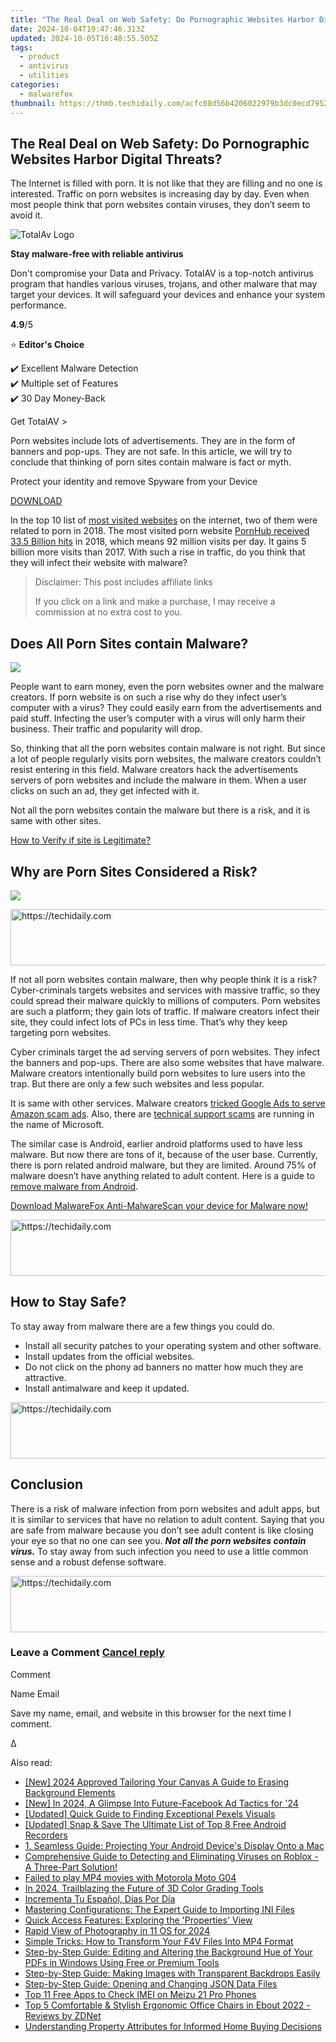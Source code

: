 ```yaml
---
title: "The Real Deal on Web Safety: Do Pornographic Websites Harbor Digital Threats?"
date: 2024-10-04T19:47:46.313Z
updated: 2024-10-05T16:48:55.505Z
tags:
  - product
  - antivirus
  - utilities
categories:
  - malwarefox
thumbnail: https://thmb.techidaily.com/acfc08d56b4206022979b3dc0ecd7952203549957dd5b874ab0b46f7e315b993.jpg
---
```


## The Real Deal on Web Safety: Do Pornographic Websites Harbor Digital Threats?

The Internet is filled with porn. It is not like that they are filling and no one is interested. Traffic on porn websites is increasing day by day. Even when most people think that porn websites contain viruses, they don’t seem to avoid it.

![TotalAv Logo](https://www.malwarefox.com/wp-content/uploads/2024/02/totalav-svg.webp "totalav-svg")

**Stay malware-free with reliable antivirus**

Don't compromise your Data and Privacy. TotalAV is a top-notch antivirus program that handles various viruses, trojans, and other malware that may target your devices. It will safeguard your devices and enhance your system performance.

**4.9**/5

⭐ **Editor's Choice**

✔️ Excellent Malware Detection  
✔️ Multiple set of Features  
✔️ 30 Day Money-Back

[](https://tools.techidaily.com/malwarefox/products/) Get TotalAV > 

Porn websites include lots of advertisements. They are in the form of banners and pop-ups. They are not safe. In this article, we will try to conclude that thinking of porn sites contain malware is fact or myth.

Protect your identity and remove Spyware from your Device

[DOWNLOAD](https://tools.techidaily.com/malwarefox/products/) 

In the top 10 list of [most visited websites](https://www.similarweb.com/top-websites) on the internet, two of them were related to porn in 2018\. The most visited porn website [PornHub received 33.5 Billion hits](https://www.pornhub.com/insights/2018-year-in-review) in 2018, which means 92 million visits per day. It gains 5 billion more visits than 2017\. With such a rise in traffic, do you think that they will infect their website with malware?

>  Disclaimer: This post includes affiliate links
>
>  If you click on a link and make a purchase, I may receive a commission at no extra cost to you.
>

## Does All Porn Sites contain Malware?

![](https://www.malwarefox.com/wp-content/uploads/2019/01/graph.png)

People want to earn money, even the porn websites owner and the malware creators. If porn website is on such a rise why do they infect user’s computer with a virus? They could easily earn from the advertisements and paid stuff. Infecting the user’s computer with a virus will only harm their business. Their traffic and popularity will drop.

So, thinking that all the porn websites contain malware is not right. But since a lot of people regularly visits porn websites, the malware creators couldn’t resist entering in this field. Malware creators hack the advertisements servers of porn websites and include the malware in them. When a user clicks on such an ad, they get infected with it.

Not all the porn websites contain the malware but there is a risk, and it is same with other sites.

[How to Verify if site is Legitimate?](https://tools.techidaily.com/malwarefox/products/)

## Why are Porn Sites Considered a Risk?

![](https://www.malwarefox.com/wp-content/uploads/2019/01/spy.png)

<!-- affiliate ads begin -->
<a href="https://appsumo.8odi.net/c/5597632/2082520/7443" target="_top" id="2082520">
  <img src="//a.impactradius-go.com/display-ad/7443-2082520" border="0" alt="https://techidaily.com" width="728" height="90"/>
</a>
<img height="0" width="0" src="https://appsumo.8odi.net/i/5597632/2082520/7443" style="position:absolute;visibility:hidden;" border="0" />
<!-- affiliate ads end -->

If not all porn websites contain malware, then why people think it is a risk? Cyber-criminals targets websites and services with massive traffic, so they could spread their malware quickly to millions of computers. Porn websites are such a platform; they gain lots of traffic. If malware creators infect their site, they could infect lots of PCs in less time. That’s why they keep targeting porn websites.

Cyber criminals target the ad serving servers of porn websites. They infect the banners and pop-ups. There are also some websites that have malware. Malware creators intentionally build porn websites to lure users into the trap. But there are only a few such websites and less popular.

It is same with other services. Malware creators [tricked Google Ads to serve Amazon scam ads](https://www.zdnet.com/article/scammers-tricked-google-into-posting-amazon-scam-ads/). Also, there are [technical support scams](https://tools.techidaily.com/malwarefox/products/) are running in the name of Microsoft.

The similar case is Android, earlier android platforms used to have less malware. But now there are tons of it, because of the user base. Currently, there is porn related android malware, but they are limited. Around 75% of malware doesn’t have anything related to adult content. Here is a guide to [remove malware from Android](https://tools.techidaily.com/malwarefox/products/).

[Download MalwareFox Anti-MalwareScan your device for Malware now!](https://tools.techidaily.com/malwarefox/products/)

<!-- affiliate ads begin -->
<a href="https://appsumo.8odi.net/c/5597632/2075482/7443" target="_top" id="2075482">
  <img src="//a.impactradius-go.com/display-ad/7443-2075482" border="0" alt="https://techidaily.com" width="728" height="90"/>
</a>
<img height="0" width="0" src="https://appsumo.8odi.net/i/5597632/2075482/7443" style="position:absolute;visibility:hidden;" border="0" />
<!-- affiliate ads end -->

## How to Stay Safe?

To stay away from malware there are a few things you could do.

* Install all security patches to your operating system and other software.
* Install updates from the official websites.
* Do not click on the phony ad banners no matter how much they are attractive.
* Install antimalware and keep it updated.

<!-- affiliate ads begin -->
<a href="https://aligracehair.sjv.io/c/5597632/1880976/19272" target="_top" id="1880976">
  <img src="//a.impactradius-go.com/display-ad/19272-1880976" border="0" alt="https://techidaily.com" width="728" height="90"/>
</a>
<img height="0" width="0" src="https://aligracehair.sjv.io/i/5597632/1880976/19272" style="position:absolute;visibility:hidden;" border="0" />
<!-- affiliate ads end -->

## Conclusion

There is a risk of malware infection from porn websites and adult apps, but it is similar to services that have no relation to adult content. Saying that you are safe from malware because you don’t see adult content is like closing your eye so that no one can see you. _**Not all the porn websites contain virus.**_ To stay away from such infection you need to use a little common sense and a robust defense software.

<!-- affiliate ads begin -->
<a href="https://bluettius.sjv.io/c/5597632/2139111/17108" target="_top" id="2139111">
  <img src="//a.impactradius-go.com/display-ad/17108-2139111" border="0" alt="https://techidaily.com" width="728" height="90"/>
</a>
<img height="0" width="0" src="https://bluettius.sjv.io/i/5597632/2139111/17108" style="position:absolute;visibility:hidden;" border="0" />
<!-- affiliate ads end -->

### Leave a Comment [Cancel reply](https://tools.techidaily.com/malwarefox/products/)

Comment

Name Email 

Save my name, email, and website in this browser for the next time I comment.

Δ

<ins class="adsbygoogle"
     style="display:block"
     data-ad-format="autorelaxed"
     data-ad-client="ca-pub-7571918770474297"
     data-ad-slot="1223367746"></ins>

<ins class="adsbygoogle"
     style="display:block"
     data-ad-client="ca-pub-7571918770474297"
     data-ad-slot="8358498916"
     data-ad-format="auto"
     data-full-width-responsive="true"></ins>

<span class="atpl-alsoreadstyle">Also read:</span>
<div><ul>
<li><a href="https://fox-helps.techidaily.com/new-2024-approved-tailoring-your-canvas-a-guide-to-erasing-background-elements/"><u>[New] 2024 Approved Tailoring Your Canvas A Guide to Erasing Background Elements</u></a></li>
<li><a href="https://facebook-video-content.techidaily.com/new-in-2024-a-glimpse-into-future-facebook-ad-tactics-for-24/"><u>[New] In 2024, A Glimpse Into Future-Facebook Ad Tactics for '24</u></a></li>
<li><a href="https://extra-guidance.techidaily.com/updated-quick-guide-to-finding-exceptional-pexels-visuals/"><u>[Updated] Quick Guide to Finding Exceptional Pexels Visuals</u></a></li>
<li><a href="https://video-capture.techidaily.com/updated-snap-and-save-the-ultimate-list-of-top-8-free-android-recorders/"><u>[Updated] Snap & Save The Ultimate List of Top 8 Free Android Recorders</u></a></li>
<li><a href="https://fox-shield.techidaily.com/1-seamless-guide-projecting-your-android-devices-display-onto-a-mac/"><u>1. Seamless Guide: Projecting Your Android Device's Display Onto a Mac</u></a></li>
<li><a href="https://fox-shield.techidaily.com/comprehensive-guide-to-detecting-and-eliminating-viruses-on-roblox-a-three-part-solution/"><u>Comprehensive Guide to Detecting and Eliminating Viruses on Roblox - A Three-Part Solution!</u></a></li>
<li><a href="https://phone-solutions.techidaily.com/failed-to-play-mp4-movies-with-motorola-moto-g04-by-aiseesoft-video-converter-play-mp4-on-android/"><u>Failed to play MP4 movies with Motorola Moto G04</u></a></li>
<li><a href="https://some-skills.techidaily.com/in-2024-trailblazing-the-future-of-3d-color-grading-tools/"><u>In 2024, Trailblazing the Future of 3D Color Grading Tools</u></a></li>
<li><a href="https://mondly-stories.techidaily.com/incrementa-tu-espanol-dias-por-dia/"><u>Incrementa Tu Español, Días Por Día</u></a></li>
<li><a href="https://fox-shield.techidaily.com/mastering-configurations-the-expert-guide-to-importing-ini-files/"><u>Mastering Configurations: The Expert Guide to Importing INI Files</u></a></li>
<li><a href="https://fox-shield.techidaily.com/quick-access-features-exploring-the-properties-view/"><u>Quick Access Features: Exploring the 'Properties' View</u></a></li>
<li><a href="https://fox-friendly.techidaily.com/rapid-view-of-photography-in-11-os-for-2024/"><u>Rapid View of Photography in 11 OS for 2024</u></a></li>
<li><a href="https://fox-shield.techidaily.com/simple-tricks-how-to-transform-your-f4v-files-into-mp4-format/"><u>Simple Tricks: How to Transform Your F4V Files Into MP4 Format</u></a></li>
<li><a href="https://fox-shield.techidaily.com/step-by-step-guide-editing-and-altering-the-background-hue-of-your-pdfs-in-windows-using-free-or-premium-tools/"><u>Step-by-Step Guide: Editing and Altering the Background Hue of Your PDFs in Windows Using Free or Premium Tools</u></a></li>
<li><a href="https://fox-shield.techidaily.com/step-by-step-guide-making-images-with-transparent-backdrops-easily/"><u>Step-by-Step Guide: Making Images with Transparent Backdrops Easily</u></a></li>
<li><a href="https://fox-shield.techidaily.com/step-by-step-guide-opening-and-changing-json-data-files/"><u>Step-by-Step Guide: Opening and Changing JSON Data Files</u></a></li>
<li><a href="https://sim-unlock.techidaily.com/top-11-free-apps-to-check-imei-on-meizu-21-pro-phones-by-drfone-android/"><u>Top 11 Free Apps to Check IMEI on Meizu 21 Pro Phones</u></a></li>
<li><a href="https://win-premium.techidaily.com/top-5-comfortable-and-stylish-ergonomic-office-chairs-in-ebout-2022-reviews-by-zdnet/"><u>Top 5 Comfortable & Stylish Ergonomic Office Chairs in Ebout 2022 - Reviews by ZDNet</u></a></li>
<li><a href="https://fox-shield.techidaily.com/understanding-property-attributes-for-informed-home-buying-decisions/"><u>Understanding Property Attributes for Informed Home Buying Decisions</u></a></li>
</ul></div>


